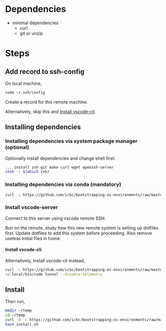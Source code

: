 # Dependencies

- minimal dependencies
    - curl
    - git or unzip

# Steps

## Add record to ssh-config

On local machine,

```sh
code ~/.ssh/config
```

Create a record for this remote machine.

Alternatively, skip this and [Install vscode-cli](#install-vscode-cli).

## Installing dependencies

### Installing dependencies via system package manager (optional)

Optionally install dependencies and change shell first:

```sh
... install zsh git make curl wget openssh-server
chsh -s $(which zsh)
```

### Installing dependencies via conda (mandatory)

```bash
curl -L https://github.com/ickc/bootstrapping-os-environments/raw/master/unix-minimal/bootstrap.sh | bash
```

### Install vscode-server

Connect to this server using vscode remote SSH.

Run on the remote, study how this new remote system is setting up dotfiles first. Update dotfiles to add this system before proceeding.
Also remove useless initial files in home.

#### Install vscode-cli

Alternatively, install vscode-cli instead,

```bash
curl -L https://github.com/ickc/bootstrapping-os-environments/raw/master/install/vscode_cli.sh | bash
~/.local/bin/code tunnel --disable-telemetry
```

## Install

Then run,

```sh
mkdir ~/temp
cd ~/temp
curl -O -L https://github.com/ickc/bootstrapping-os-environments/raw/master/unix-minimal/install.sh
bash install.sh
```
